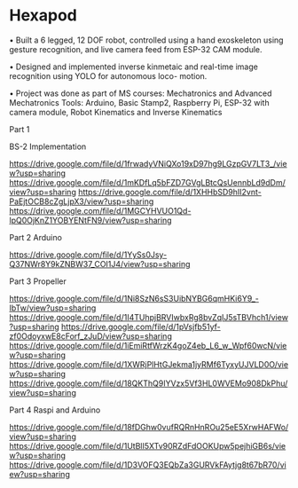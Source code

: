 # Hexapod
• Built a 6 legged, 12 DOF robot, controlled using a hand exoskeleton using gesture recognition, and live camera feed from ESP-32 CAM module. 

• Designed and implemented inverse kinmetaic and real-time image recognition using YOLO for autonomous loco- motion.

• Project was done as part of MS courses: Mechatronics and Advanced Mechatronics
Tools: Arduino, Basic Stamp2, Raspberry Pi, ESP-32 with camera module, Robot Kinematics and Inverse Kinematics

Part 1 

BS-2 Implementation

https://drive.google.com/file/d/1frwadyVNiQXo19xD97hg9LGzpGV7LT3_/view?usp=sharing
https://drive.google.com/file/d/1mKDfLq5bFZD7GVgLBtcQsUennbLd9dDm/view?usp=sharing
https://drive.google.com/file/d/1XHHbSD9hII2vnt-PaEjtOCB8cZgLjpX3/view?usp=sharing
https://drive.google.com/file/d/1MGCYHVUO1Qd-lpQ0OjKnZ1YOBYENtFN9/view?usp=sharing

Part 2
Arduino

https://drive.google.com/file/d/1YySs0Jsy-Q37NWr8Y9kZNBW37_COI1J4/view?usp=sharing

Part 3 
Propeller 

https://drive.google.com/file/d/1Ni8SzN6sS3UibNYBG6qmHKi6Y9_-IbTw/view?usp=sharing
https://drive.google.com/file/d/1I4TUhpjBRVIwbxRg8bvZqIJ5sTBVhch1/view?usp=sharing
https://drive.google.com/file/d/1pVsjfb51yf-zf0OdoyxwE8cForf_zJuD/view?usp=sharing
https://drive.google.com/file/d/1iEmiRtfWrzK4goZ4eb_L6_w_Wpf60wcN/view?usp=sharing
https://drive.google.com/file/d/1XWRjPlHtGJekma1jyRMf6TyxyUJVLD0O/view?usp=sharing
https://drive.google.com/file/d/18QKThQ9IYVzx5Vf3HL0WVEMo908DkPhu/view?usp=sharing

Part 4 
Raspi and Arduino

https://drive.google.com/file/d/18fDGhw0vufRQRnHnROu25eE5XrwHAFWo/view?usp=sharing
https://drive.google.com/file/d/1UtBlI5XTv90RZdFdOOKUpw5pejhiGB6s/view?usp=sharing
https://drive.google.com/file/d/1D3VOFQ3EQbZa3GURVkFAytjg8t67bR70/view?usp=sharing

